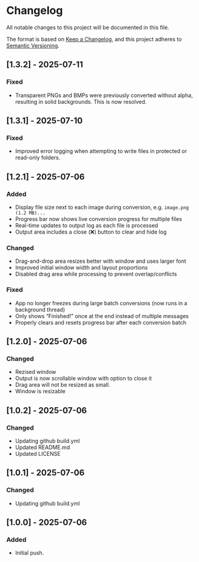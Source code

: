# Changelog

All notable changes to this project will be documented in this file.

The format is based on [Keep a Changelog](https://keepachangelog.com/en/1.1.0/),
and this project adheres to [Semantic Versioning](https://semver.org/spec/v2.0.0.html).

## [1.3.2] - 2025-07-11

### Fixed
- Transparent PNGs and BMPs were previously converted without alpha, resulting in solid backgrounds. This is now resolved.

## [1.3.1] - 2025-07-10
### Fixed
- Improved error logging when attempting to write files in protected or read-only folders.


## [1.2.1] - 2025-07-06

### Added
- Display file size next to each image during conversion, e.g. `image.png (1.2 MB)...`
- Progress bar now shows live conversion progress for multiple files
- Real-time updates to output log as each file is processed
- Output area includes a close (❌) button to clear and hide log

### Changed
- Drag-and-drop area resizes better with window and uses larger font
- Improved initial window width and layout proportions
- Disabled drag area while processing to prevent overlap/conflicts

### Fixed
- App no longer freezes during large batch conversions (now runs in a background thread)
- Only shows “Finished!” once at the end instead of multiple messages
- Properly clears and resets progress bar after each conversion batch

## [1.2.0] - 2025-07-06

### Changed
- Rezised window
- Output is now scrollable window with option to close it
- Drag area will not be resized as small. 
- Window is resizable

## [1.0.2] - 2025-07-06

### Changed 
- Updating github build.yml
- Updated README.md
- Updated LICENSE

## [1.0.1] - 2025-07-06

### Changed 
- Updating github build.yml

## [1.0.0] - 2025-07-06

### Added
- Initial push. 